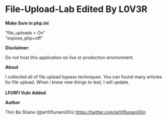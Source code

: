 # File-Upload-Lab Edited By L0V3R 

<b>Make Sure in php.ini</b>

"file_uploads = On" <br>
"expose_php=off"

<b>Disclaimer:</b>

Do not host this application on live or production environment.

<b>About</b>

I collected all of file upload bypass techniques. You can found many articles for file upload. When i knew new things to test, I will update. 
<br>
<br>
<b>LFI/RFI Vuln Added</b>

<b>Author</b>

Thin Ba Shane (@art0flunam00n) 
https://twitter.com/art0flunam00n
